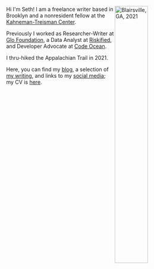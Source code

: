 Hi I'm Seth!  <img align="right" src="/./_index_files/homepage-photos/YHITW-face.JPG" alt="Blairsville, GA, 2021" width="42%" height="42%"/> I am a freelance writer based in Brooklyn and a nonresident fellow at the [Kahneman-Treisman Center](https://behavioralpolicy.princeton.edu/).

Previously I worked as Researcher-Writer at [Glo Foundation](https://www.glodollar.org/), a Data Analyst at [Riskified](https://www.riskified.com/), and Developer Advocate at [Code Ocean](https://codeocean.com/).

I thru-hiked the Appalachian Trail in 2021. 

Here, you can find my [blog](/blog), a selection of [my writing](/projects), and links to my [social media](/other-selves); my CV is [here](https://www.dropbox.com/s/g14078i3nh7q0yp/Seth_Green_CV.pdf?dl=0).